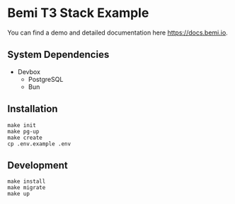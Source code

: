 # Bemi T3 Stack Example

You can find a demo and detailed documentation here https://docs.bemi.io.

## System Dependencies

* Devbox
  * PostgreSQL
  * Bun

## Installation

```
make init
make pg-up
make create
cp .env.example .env
```

## Development

```
make install
make migrate
make up
```
